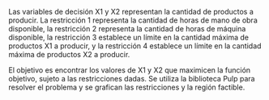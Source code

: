 Las variables de decisión X1 y X2 representan la cantidad de productos a producir. La restricción 1 representa la cantidad de horas de mano de obra disponible, la restricción 2 representa la cantidad de horas de máquina disponible, la restricción 3 establece un límite en la cantidad máxima de productos X1 a producir, y la restricción 4 establece un límite en la cantidad máxima de productos X2 a producir.

El objetivo es encontrar los valores de X1 y X2 que maximicen la función objetivo, sujeto a las restricciones dadas. Se utiliza la biblioteca Pulp para resolver el problema y se grafican las restricciones y la región factible.